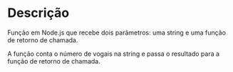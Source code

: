 # Descrição 

Função em Node.js que recebe dois parâmetros: uma string e uma função de retorno de chamada. 

A função conta o número de vogais na string e passa o resultado para a função de retorno de chamada.

